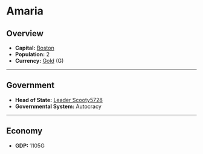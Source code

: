 # Amaria

## Overview

- **Capital:** [Boston](Boston)
- **Population:** 2
- **Currency:** [Gold](Gold) (G)

---

## Government

- **Head of State:** [Leader Scooty5728](Scooty5728)
- **Governmental System:** Autocracy

---

## Economy

- **GDP:** <!-- GDP -->1105G